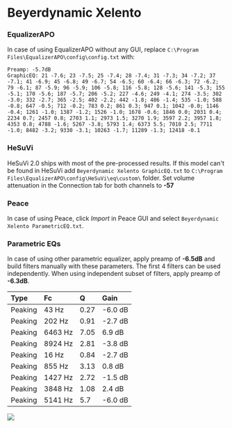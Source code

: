 # Beyerdynamic Xelento

### EqualizerAPO
In case of using EqualizerAPO without any GUI, replace `C:\Program Files\EqualizerAPO\config\config.txt`
with:
```
Preamp: -5.7dB
GraphicEQ: 21 -7.6; 23 -7.5; 25 -7.4; 28 -7.4; 31 -7.3; 34 -7.2; 37 -7.1; 41 -6.9; 45 -6.8; 49 -6.7; 54 -6.5; 60 -6.4; 66 -6.3; 72 -6.2; 79 -6.1; 87 -5.9; 96 -5.9; 106 -5.8; 116 -5.8; 128 -5.6; 141 -5.3; 155 -5.1; 170 -5.6; 187 -5.7; 206 -5.2; 227 -4.6; 249 -4.1; 274 -3.5; 302 -3.0; 332 -2.7; 365 -2.5; 402 -2.2; 442 -1.8; 486 -1.4; 535 -1.0; 588 -0.8; 647 -0.5; 712 -0.2; 783 0.2; 861 0.3; 947 0.1; 1042 -0.0; 1146 -0.4; 1261 -1.0; 1387 -1.2; 1526 -1.0; 1678 -0.6; 1846 0.0; 2031 0.4; 2234 0.7; 2457 0.8; 2703 1.1; 2973 1.5; 3270 1.9; 3597 2.2; 3957 1.8; 4353 0.8; 4788 -1.6; 5267 -3.8; 5793 1.4; 6373 5.5; 7010 2.5; 7711 -1.0; 8482 -3.2; 9330 -3.1; 10263 -1.7; 11289 -1.3; 12418 -0.1
```

### HeSuVi
HeSuVi 2.0 ships with most of the pre-processed results. If this model can't be found in HeSuVi add
`Beyerdynamic Xelento GraphicEQ.txt` to `C:\Program Files\EqualizerAPO\config\HeSuVi\eq\custom\` folder.
Set volume attenuation in the Connection tab for both channels to **-57**

### Peace
In case of using Peace, click *Import* in Peace GUI and select `Beyerdynamic Xelento ParametricEQ.txt`.

### Parametric EQs
In case of using other parametric equalizer, apply preamp of **-6.5dB** and build filters manually
with these parameters. The first 4 filters can be used independently.
When using independent subset of filters, apply preamp of **-6.3dB**.

| Type    | Fc      |    Q | Gain    |
|:--------|:--------|:-----|:--------|
| Peaking | 43 Hz   | 0.27 | -6.0 dB |
| Peaking | 202 Hz  | 0.91 | -2.7 dB |
| Peaking | 6463 Hz | 7.05 | 6.9 dB  |
| Peaking | 8924 Hz | 2.81 | -3.8 dB |
| Peaking | 16 Hz   | 0.84 | -2.7 dB |
| Peaking | 855 Hz  | 3.13 | 0.8 dB  |
| Peaking | 1427 Hz | 2.72 | -1.5 dB |
| Peaking | 3848 Hz | 1.08 | 2.4 dB  |
| Peaking | 5141 Hz | 5.7  | -6.0 dB |

![](https://raw.githubusercontent.com/jaakkopasanen/AutoEq/master/results/oratory1990/usound/Beyerdynamic%20Xelento/Beyerdynamic%20Xelento.png)